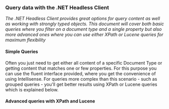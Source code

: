 ### Query data with the .NET Headless Client

_The .NET Headless Client provides great options for query content as well as working with strongly typed objects. 
This document will cover both basic queries where you filter on a document type and a single property but also more advanced ones where you
can use either XPath or Lucene queries for maximum flexibility_

#### Simple Queries
Often you just need to get either all content of a specific Document Type or getting content that matches one or few properties. For this purpose
you can use the fluent interface provided, where you get the convenience of using Intellisense. For queries more complex than this scenario - such as grouped queries - you'll
get better results using XPath or Lucene queries which is explained below.


#### Advanced queries with XPath and Lucene
